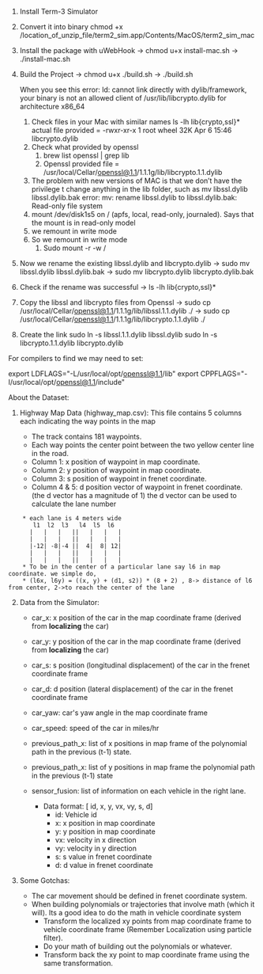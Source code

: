 



1. Install Term-3 Simulator
2. Convert it into binary
   chmod +x /location_of_unzip_file/term2_sim.app/Contents/MacOS/term2_sim_mac
3. Install the package with uWebHook
  -> chmod u+x install-mac.sh
  -> ./install-mac.sh
4. Build the Project
  -> chmod u+x ./build.sh
  -> ./build.sh

   When you see this error:
   ld: cannot link directly with dylib/framework, your binary is not an allowed client of /usr/lib/libcrypto.dylib for architecture x86_64

   1. Check files in your Mac with similar names
   	ls -lh lib{crypto,ssl}*
   	actual file provided = -rwxr-xr-x  1 root  wheel    32K Apr  6 15:46 libcrypto.dylib
   2. Check what provided by openssl
       1. brew list openssl | grep lib
       2. Openssl provided file = /usr/local/Cellar/openssl@1.1/1.1.1g/lib/libcrypto.1.1.dylib
   3. The problem with new versions of MAC is that we don’t have the privilege t change anything in the lib folder, such as mv libssl.dylib libssl.dylib.bak error: mv: rename libssl.dylib to libssl.dylib.bak: Read-only file system
   4. mount /dev/disk1s5 on / (apfs, local, read-only, journaled). Says that the mount is in read-only model
   5. we remount in write mode
   6. So we remount in write mode
       1. Sudo mount -r -w /
  7. Now we rename the existing libssl.dylib and libcrypto.dylib
    -> sudo mv libssl.dylib libssl.dylib.bak
    -> sudo mv libcrypto.dylib libcrypto.dylib.bak
  8. Check if the rename was successful
    -> ls -lh lib{crypto,ssl}*
  9. Copy the libssl and libcrypto files from Openssl
    -> sudo cp /usr/local/Cellar/openssl@1.1/1.1.1g/lib/libssl.1.1.dylib ./
    -> sudo cp /usr/local/Cellar/openssl@1.1/1.1.1g/lib/libcrypto.1.1.dylib ./
  10. Create the link
    sudo ln -s libssl.1.1.dylib libssl.dylib
    sudo ln -s libcrypto.1.1.dylib libcrypto.dylib



  For compilers to find we may need to set:

  export LDFLAGS="-L/usr/local/opt/openssl@1.1/lib"
  export CPPFLAGS="-I/usr/local/opt/openssl@1.1/include"


About the Dataset:

1. Highway Map Data (highway_map.csv):
   This file contains 5 columns each indicating the way points in the map

   * The track contains 181 waypoints.
   * Each way points the center point between the two yellow center line in the road.
   * Column 1:      x position of waypoint in map coordinate.
   * Column 2:      y position of waypoint in map coordinate.
   * Column 3:      s position of waypoint in frenet coordinate.
   * Column 4 & 5:  d position vector of waypoint in frenet coordinate. (the d vector has a magnitude of 1)
              the d vector can be used to calculate the lane number

  ```
      * each lane is 4 meters wide
         l1  l2  l3   l4  l5  l6
        |   |   |   ||   |   |   |
        |   |   |   ||   |   |   |
        |-12| -8|-4 ||  4|  8| 12|
        |   |   |   ||   |   |   |
        |   |   |   ||   |   |   |
      * To be in the center of a particular lane say l6 in map coordinate. we simple do,
      * (l6x, l6y) = ((x, y) + (d1, s2)) * (8 + 2) , 8-> distance of l6 from center, 2->to reach the center of the lane

 ```


2. Data from the Simulator:

    * car_x:              x position of the car in the map coordinate frame (derived from **localizing** the car)
    * car_y:              y position of the car in the map coordinate frame (derived from **localizing** the car)
    * car_s:              s position (longitudinal displacement) of the car in the frenet coordinate frame
    * car_d:              d position (lateral displacement) of the car in the frenet coordinate frame
    * car_yaw:            car's yaw angle in the map coordinate frame
    * car_speed:          speed of the car in miles/hr

    * previous_path_x:    list of x positions in map frame of the polynomial path in the previous (t-1) state.
    * previous_path_x:    list of y positions in map frame the polynomial path in the previous (t-1) state

    * sensor_fusion:      list of information on each vehicle in the right lane.
      * Data format:       [ id, x, y, vx, vy, s, d]
        * id:             Vehicle id
        * x:              x position in map coordinate
        * y:              y position in map coordinate
        * vx:             velocity in x direction
        * vy:             velocity in y direction
        * s:              s value in frenet coordinate
        * d:              d value in frenet coordinate

3. Some Gotchas:

   * The car movement should be defined in frenet coordinate system.
   * When building polynomials or trajectories that involve math (which it will). Its a good idea to do the math in vehicle coordinate system
      * Transform the localized xy points from map coordinate frame to vehicle coordinate frame (Remember Localization using particle filter).
      * Do your math of building out the polynomials or whatever.
      * Transform back the xy point to map coordinate frame using the same transformation.
